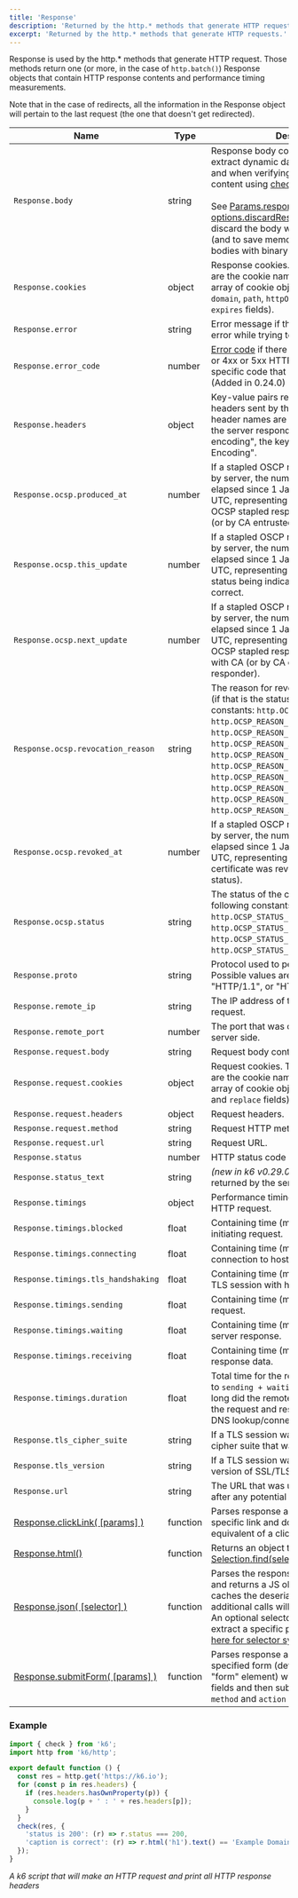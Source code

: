 ```yaml
---
title: 'Response'
description: 'Returned by the http.* methods that generate HTTP requests.'
excerpt: 'Returned by the http.* methods that generate HTTP requests.'
---
```


Response is used by the http.\* methods that generate HTTP request. Those methods return one (or more, in the case of `http.batch()`) Response objects that contain HTTP response contents and performance timing measurements.

Note that in the case of redirects, all the information in the Response object will pertain to the last request (the one that doesn't get redirected).

| Name                                                                                           | Type     | Description                                                                                                                                                                                                                                                                                                                                                                                                                                                                                                                 |
| ---------------------------------------------------------------------------------------------- | -------- | --------------------------------------------------------------------------------------------------------------------------------------------------------------------------------------------------------------------------------------------------------------------------------------------------------------------------------------------------------------------------------------------------------------------------------------------------------------------------------------------------------------------------- |
| `Response.body`                                                                                | string   | Response body content, often used to extract dynamic data (see examples [here](/examples/correlation-and-dynamic-data)) and when verifying the presence of content using [checks](/javascript-api/k6/check).<br /><br />See [Params.responseType](/javascript-api/k6-http/params) and [options.discardResponseBodies](/using-k6/k6-options/reference) for how to discard the body when it is not needed (and to save memory) or when handling bodies with binary data.                                                     |
| `Response.cookies`                                                                             | object   | Response cookies. The object properties are the cookie names and the value is an array of cookie objects (with `name`, `value`, `domain`, `path`, `httpOnly`, `secure`, `maxAge` and `expires` fields).                                                                                                                                                                                                                                                                                                                     |
| `Response.error`                                                                               | string   | Error message if there was a non-HTTP error while trying to send the request.                                                                                                                                                                                                                                                                                                                                                                                                                                               |
| `Response.error_code`                                                                          | number   | [Error code](/javascript-api/error-codes) if there was a non-HTTP error or 4xx or 5xx HTTP error it will be set to a specific code that describes the error. (Added in 0.24.0)                                                                                                                                                                                                                                                                                                                                              |
| `Response.headers`                                                                             | object   | Key-value pairs representing all HTTP headers sent by the server. Note that the header names are in [canonical form](https://pkg.go.dev/net/http#CanonicalHeaderKey), i.e.: if the server responds with "accept-encoding", the key will be "Accept-Encoding".                                                                                                                                                                                                                                                                                                                                                                                                                                                         |
| `Response.ocsp.produced_at`                                                                    | number   | If a stapled OSCP response was provided by server, the number of milliseconds elapsed since 1 January 1970 00:00:00 UTC, representing the time when this OCSP stapled response was signed by CA (or by CA entrusted OCSP responder)                                                                                                                                                                                                                                                                                         |
| `Response.ocsp.this_update`                                                                    | number   | If a stapled OSCP response was provided by server, the number of milliseconds elapsed since 1 January 1970 00:00:00 UTC, representing the time at which the status being indicated was known to be correct.                                                                                                                                                                                                                                                                                                                 |
| `Response.ocsp.next_update`                                                                    | number   | If a stapled OSCP response was provided by server, the number of milliseconds elapsed since 1 January 1970 00:00:00 UTC, representing the time when this OCSP stapled response will be refreshed with CA (or by CA entrusted OCSP responder).                                                                                                                                                                                                                                                                               |
| `Response.ocsp.revocation_reason`                                                              | string   | The reason for revocation of the certificate (if that is the status), one of the following constants: `http.OCSP_REASON_UNSPECIFIED`, `http.OCSP_REASON_KEY_COMPROMISE`, `http.OCSP_REASON_CA_COMPROMISE`, <br />`http.OCSP_REASON_AFFILIATION_CHANGED`, <br />`http.OCSP_REASON_SUPERSEDED`, <br />`http.OCSP_REASON_CESSATION_OF_OPERATION`, <br />`http.OCSP_REASON_CERTIFICATE_HOLD`, <br />`http.OCSP_REASON_REMOVE_FROM_CRL`, <br />`http.OCSP_REASON_PRIVILEGE_WITHDRAWN` or <br />`http.OCSP_REASON_AA_COMPROMISE`. |
| `Response.ocsp.revoked_at`                                                                     | number   | If a stapled OSCP response was provided by server, the number of milliseconds elapsed since 1 January 1970 00:00:00 UTC, representing the time when this certificate was revoked (if that is the status).                                                                                                                                                                                                                                                                                                                   |
| `Response.ocsp.status`                                                                         | string   | The status of the certificate, one of the following constants: `http.OCSP_STATUS_GOOD`, `http.OCSP_STATUS_REVOKED`, `http.OCSP_STATUS_UNKNOWN` or `http.OCSP_STATUS_SERVER_FAILED`.                                                                                                                                                                                                                                                                                                                                         |
| `Response.proto`                                                                               | string   | Protocol used to perform the transfer. Possible values are "HTTP/1.0", "HTTP/1.1", or "HTTP/2.0".                                                                                                                                                                                                                                                                                                                                                                                                                           |
| `Response.remote_ip`                                                                           | string   | The IP address of the server handling the request.                                                                                                                                                                                                                                                                                                                                                                                                                                                                          |
| `Response.remote_port`                                                                         | number   | The port that was connected to on the server side.                                                                                                                                                                                                                                                                                                                                                                                                                                                                          |
| `Response.request.body`                                                                        | string   | Request body content.                                                                                                                                                                                                                                                                                                                                                                                                                                                                                                       |
| `Response.request.cookies`                                                                     | object   | Request cookies. The object properties are the cookie names and the value is an array of cookie objects (with `name`, `value` and `replace` fields).                                                                                                                                                                                                                                                                                                                                                                        |
| `Response.request.headers`                                                                     | object   | Request headers.                                                                                                                                                                                                                                                                                                                                                                                                                                                                                                            |
| `Response.request.method`                                                                      | string   | Request HTTP method.                                                                                                                                                                                                                                                                                                                                                                                                                                                                                                        |
| `Response.request.url`                                                                         | string   | Request URL.                                                                                                                                                                                                                                                                                                                                                                                                                                                                                                                |
| `Response.status`                                                                              | number   | HTTP status code returned by the server.                                                                                                                                                                                                                                                                                                                                                                                                                                                                                    |
| `Response.status_text`                                                                         | string   | _(new in k6 v0.29.0)_ HTTP status text returned by the server.                                                                                                                                                                                                                                                                                                                                                                                                                                                              |
| `Response.timings`                                                                             | object   | Performance timing information for the HTTP request.                                                                                                                                                                                                                                                                                                                                                                                                                                                                        |
| `Response.timings.blocked`                                                                     | float    | Containing time (ms) spent blocked before initiating request.                                                                                                                                                                                                                                                                                                                                                                                                                                                               |
| `Response.timings.connecting`                                                                  | float    | Containing time (ms) spent setting up TCP connection to host.                                                                                                                                                                                                                                                                                                                                                                                                                                                               |
| `Response.timings.tls_handshaking`                                                             | float    | Containing time (ms) spent handshaking TLS session with host.                                                                                                                                                                                                                                                                                                                                                                                                                                                               |
| `Response.timings.sending`                                                                     | float    | Containing time (ms) spent sending request.                                                                                                                                                                                                                                                                                                                                                                                                                                                                                 |
| `Response.timings.waiting`                                                                     | float    | Containing time (ms) spent waiting for server response.                                                                                                                                                                                                                                                                                                                                                                                                                                                                     |
| `Response.timings.receiving`                                                                   | float    | Containing time (ms) spent receiving response data.                                                                                                                                                                                                                                                                                                                                                                                                                                                                         |
| `Response.timings.duration`                                                                    | float    | Total time for the request (ms). It's equal to `sending + waiting + receiving`, i.e. how long did the remote server take to process the request and respond, without the initial DNS lookup/connection times.                                                                                                                                                                                                                                                                                                               |
| `Response.tls_cipher_suite`                                                                    | string   | If a TLS session was established, the cipher suite that was used.                                                                                                                                                                                                                                                                                                                                                                                                                                                           |
| `Response.tls_version`                                                                         | string   | If a TLS session was established, the version of SSL/TLS that was used.                                                                                                                                                                                                                                                                                                                                                                                                                                                     |
| `Response.url`                                                                                 | string   | The URL that was ultimately fetched (i.e. after any potential redirects).                                                                                                                                                                                                                                                                                                                                                                                                                                                   |
| [Response.clickLink( [params] )](/javascript-api/k6-http/response/response-clicklink)   | function | Parses response as HTML, looks for a specific link and does the request-level equivalent of a click on that link.                                                                                                                                                                                                                                                                                                                                                                                                           |
| [Response.html()](/javascript-api/k6-http/response/response-html)                              | function | Returns an object that supports [Selection.find(selector)](/javascript-api/k6-html/selection/selection-find).                                                                                                                                                                                                                                                                                                                                                                                                      |
| [Response.json( [selector] )](/javascript-api/k6-http/response/response-json)         | function | Parses the response body data as JSON and returns a JS object or array. This call caches the deserialized JSON data, additional calls will return the cached data. An optional selector can be specified to extract a specific part of the data, see [here for selector syntax](https://github.com/tidwall/gjson#path-syntax).                                                                                                                                                                                              |
| [Response.submitForm( [params] )](/javascript-api/k6-http/response/response-submitform) | function | Parses response as HTML, parses the specified form (defaults to looking for a "form" element) with option to override fields and then submits form taking form's `method` and `action` into account.                                                                                                                                                                                                                                                                                                                        |

### Example

<CodeGroup labels={[]}>

```javascript
import { check } from 'k6';
import http from 'k6/http';

export default function () {
  const res = http.get('https://k6.io');
  for (const p in res.headers) {
    if (res.headers.hasOwnProperty(p)) {
      console.log(p + ' : ' + res.headers[p]);
    }
  }
  check(res, {
    'status is 200': (r) => r.status === 200,
    'caption is correct': (r) => r.html('h1').text() == 'Example Domain',
  });
}
```

</CodeGroup>

_A k6 script that will make an HTTP request and print all HTTP response headers_


